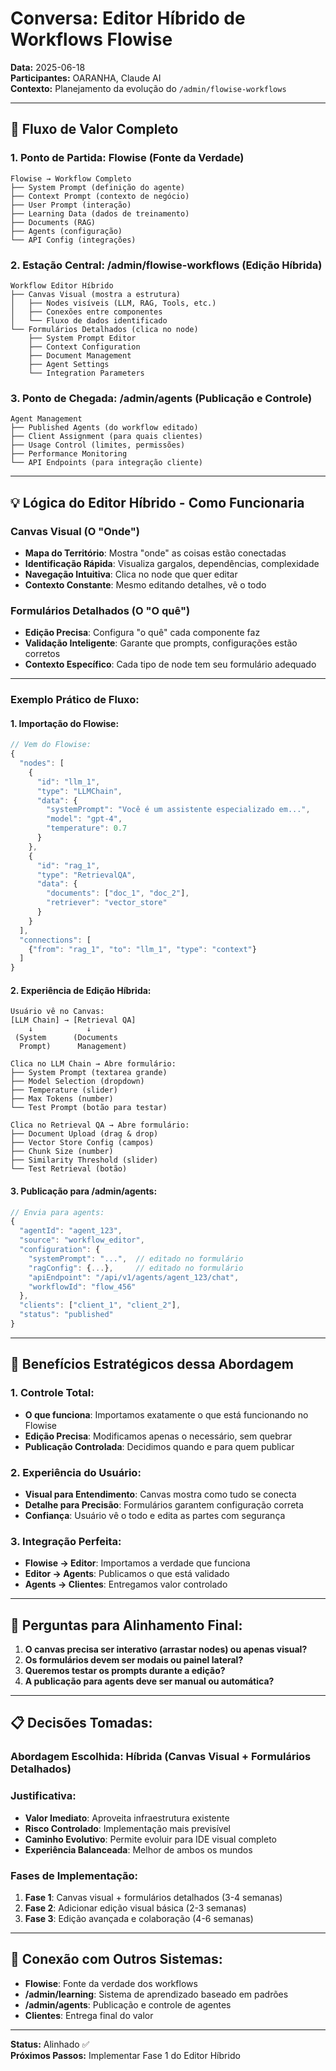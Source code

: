 # Conversa: Editor Híbrido de Workflows Flowise

**Data:** 2025-06-18  
**Participantes:** OARANHA, Claude AI  
**Contexto:** Planejamento da evolução do `/admin/flowise-workflows`

---

## 🎯 **Fluxo de Valor Completo**

### **1. Ponto de Partida: Flowise (Fonte da Verdade)**
```
Flowise → Workflow Completo
├── System Prompt (definição do agente)
├── Context Prompt (contexto de negócio)
├── User Prompt (interação)
├── Learning Data (dados de treinamento)
├── Documents (RAG)
├── Agents (configuração)
└── API Config (integrações)
```

### **2. Estação Central: /admin/flowise-workflows (Edição Híbrida)**
```
Workflow Editor Híbrido
├── Canvas Visual (mostra a estrutura)
│   ├── Nodes visíveis (LLM, RAG, Tools, etc.)
│   ├── Conexões entre componentes
│   └── Fluxo de dados identificado
└── Formulários Detalhados (clica no node)
    ├── System Prompt Editor
    ├── Context Configuration
    ├── Document Management
    ├── Agent Settings
    └── Integration Parameters
```

### **3. Ponto de Chegada: /admin/agents (Publicação e Controle)**
```
Agent Management
├── Published Agents (do workflow editado)
├── Client Assignment (para quais clientes)
├── Usage Control (limites, permissões)
├── Performance Monitoring
└── API Endpoints (para integração cliente)
```

---

## 💡 **Lógica do Editor Híbrido - Como Funcionaria**

### **Canvas Visual (O "Onde")**
- **Mapa do Território**: Mostra "onde" as coisas estão conectadas
- **Identificação Rápida**: Visualiza gargalos, dependências, complexidade
- **Navegação Intuitiva**: Clica no node que quer editar
- **Contexto Constante**: Mesmo editando detalhes, vê o todo

### **Formulários Detalhados (O "O quê")**
- **Edição Precisa**: Configura "o quê" cada componente faz
- **Validação Inteligente**: Garante que prompts, configurações estão corretos
- **Contexto Específico**: Cada tipo de node tem seu formulário adequado

---

### **Exemplo Prático de Fluxo:**

#### **1. Importação do Flowise:**
```javascript
// Vem do Flowise:
{
  "nodes": [
    {
      "id": "llm_1",
      "type": "LLMChain",
      "data": {
        "systemPrompt": "Você é um assistente especializado em...",
        "model": "gpt-4",
        "temperature": 0.7
      }
    },
    {
      "id": "rag_1", 
      "type": "RetrievalQA",
      "data": {
        "documents": ["doc_1", "doc_2"],
        "retriever": "vector_store"
      }
    }
  ],
  "connections": [
    {"from": "rag_1", "to": "llm_1", "type": "context"}
  ]
}
```

#### **2. Experiência de Edição Híbrida:**
```
Usuário vê no Canvas:
[LLM Chain] → [Retrieval QA]
    ↓            ↓
 (System      (Documents
  Prompt)      Management)

Clica no LLM Chain → Abre formulário:
├── System Prompt (textarea grande)
├── Model Selection (dropdown)
├── Temperature (slider)
├── Max Tokens (number)
└── Test Prompt (botão para testar)

Clica no Retrieval QA → Abre formulário:
├── Document Upload (drag & drop)
├── Vector Store Config (campos)
├── Chunk Size (number)
├── Similarity Threshold (slider)
└── Test Retrieval (botão)
```

#### **3. Publicação para /admin/agents:**
```javascript
// Envia para agents:
{
  "agentId": "agent_123",
  "source": "workflow_editor",
  "configuration": {
    "systemPrompt": "...",  // editado no formulário
    "ragConfig": {...},     // editado no formulário
    "apiEndpoint": "/api/v1/agents/agent_123/chat",
    "workflowId": "flow_456"
  },
  "clients": ["client_1", "client_2"],
  "status": "published"
}
```

---

## 🔄 **Benefícios Estratégicos dessa Abordagem**

### **1. Controle Total:**
- **O que funciona**: Importamos exatamente o que está funcionando no Flowise
- **Edição Precisa**: Modificamos apenas o necessário, sem quebrar
- **Publicação Controlada**: Decidimos quando e para quem publicar

### **2. Experiência do Usuário:**
- **Visual para Entendimento**: Canvas mostra como tudo se conecta
- **Detalhe para Precisão**: Formulários garantem configuração correta
- **Confiança**: Usuário vê o todo e edita as partes com segurança

### **3. Integração Perfeita:**
- **Flowise → Editor**: Importamos a verdade que funciona
- **Editor → Agents**: Publicamos o que está validado
- **Agents → Clientes**: Entregamos valor controlado

---

## 🎯 **Perguntas para Alinhamento Final:**

1. **O canvas precisa ser interativo (arrastar nodes) ou apenas visual?**
2. **Os formulários devem ser modais ou painel lateral?**
3. **Queremos testar os prompts durante a edição?**
4. **A publicação para agents deve ser manual ou automática?**

---

## 📋 **Decisões Tomadas:**

### **Abordagem Escolhida:** Híbrida (Canvas Visual + Formulários Detalhados)

### **Justificativa:**
- **Valor Imediato**: Aproveita infraestrutura existente
- **Risco Controlado**: Implementação mais previsível
- **Caminho Evolutivo**: Permite evoluir para IDE visual completo
- **Experiência Balanceada**: Melhor de ambos os mundos

### **Fases de Implementação:**
1. **Fase 1**: Canvas visual + formulários detalhados (3-4 semanas)
2. **Fase 2**: Adicionar edição visual básica (2-3 semanas)
3. **Fase 3**: Edição avançada e colaboração (4-6 semanas)

---

## 🔗 **Conexão com Outros Sistemas:**

- **Flowise**: Fonte da verdade dos workflows
- **/admin/learning**: Sistema de aprendizado baseado em padrões
- **/admin/agents**: Publicação e controle de agentes
- **Clientes**: Entrega final do valor

---

**Status:** Alinhado ✅  
**Próximos Passos:** Implementar Fase 1 do Editor Híbrido